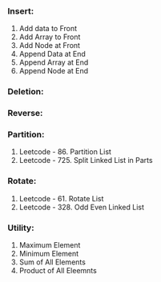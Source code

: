 ### Insert:
 
1. Add data to Front
2. Add Array to Front
3. Add Node at Front
4. Append Data at End
5. Append Array at End
6. Append Node at End

### Deletion: 


### Reverse:


### Partition:

1. Leetcode - 86. Partition List 
2. Leetcode - 725. Split Linked List in Parts

### Rotate:

1. Leetcode - 61. Rotate List
2. Leetcode - 328. Odd Even Linked List

### Utility:

1. Maximum Element
2. Minimum Element
3. Sum of All Elements
4. Product of All Eleemnts


